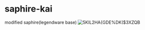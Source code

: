 # saphire-kai
 modified saphire(legendware base)
![`5KIL2HA{`GDE%DK($3XZQB](https://user-images.githubusercontent.com/65479796/211199990-baf33c66-2119-43fc-b84f-ef858868c08d.png)
